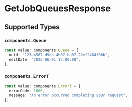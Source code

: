 # GetJobQueuesResponse


## Supported Types

### `components.Queue`

```typescript
const value: components.Queue = {
  uuid: "123e4567-d9da-4b07-ba07-22ef2484f06b",
  editDate: "2025-06-01 12:00:00",
};
```

### `components.ErrorT`

```typescript
const value: components.ErrorT = {
  errorCode: 1000,
  message: "An error occurred completing your request",
};
```

